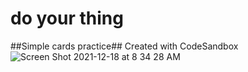 # do your thing 
##Simple cards practice##
Created with CodeSandbox
![Screen Shot 2021-12-18 at 8 34 28 AM](https://user-images.githubusercontent.com/78755069/146633424-78fb77b5-4dfa-4e63-9ab6-d5dd711d3b7d.png)
